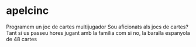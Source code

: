 # apelcinc
Programem un joc de cartes multijugador Sou aficionats als jocs de cartes? Tant si us passeu hores jugant amb la família com si no, la baralla espanyola de 48 cartes
